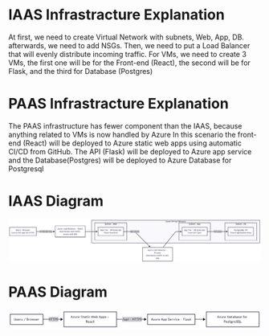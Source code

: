 # IAAS Infrastracture Explanation
At first, we need to create Virtual Network with subnets, Web, App, DB. afterwards, we need to add NSGs.
Then, we need to put a Load Balancer that will evenly distribute incoming traffic.
For VMs, we need to create 3 VMs, the first one will be for the Front-end (React), the second will be for Flask, and the third for Database (Postgres)
# PAAS Infrastracture Explanation
The PAAS infrastructure has fewer component than the IAAS, because anything related to VMs is now handled by Azure
In this scenario the front-end (React) will be deployed to Azure static web apps using automatic CI/CD from GitHub.
The API (Flask) will be deployed to Azure app service and the Database(Postgres) will be deployed to Azure Database for Postgresql

# IAAS Diagram
![IaaS Diagram](img/Iaas.png)

# PAAS Diagram
![IaaS Diagram](img/Paas.png)